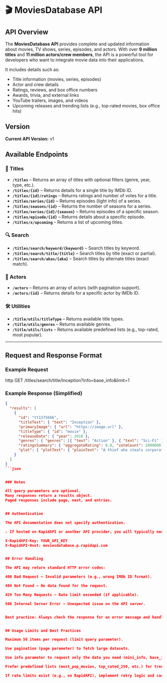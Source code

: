 # 🎬 MoviesDatabase API

## API Overview  
The **MoviesDatabase API** provides complete and updated information about movies, TV shows, series, episodes, and actors. With over **9 million titles** and **11 million actors/crew members**, the API is a powerful tool for developers who want to integrate movie data into their applications.  

It includes details such as:  
- Title information (movies, series, episodes)  
- Actor and crew details  
- Ratings, reviews, and box office numbers  
- Awards, trivia, and external links  
- YouTube trailers, images, and videos  
- Upcoming releases and trending lists (e.g., top-rated movies, box office hits)  


## Version  
**Current API Version:** v1  


## Available Endpoints  

### 🎥 Titles  
- **`/titles`** – Returns an array of titles with optional filters (genre, year, type, etc.).  
- **`/titles/{id}`** – Returns details for a single title by IMDb ID.  
- **`/titles/{id}/ratings`** – Returns ratings and number of votes for a title.  
- **`/titles/series/{id}`** – Returns episodes (light info) of a series.  
- **`/titles/seasons/{id}`** – Returns the number of seasons for a series.  
- **`/titles/series/{id}/{season}`** – Returns episodes of a specific season.  
- **`/titles/episode/{id}`** – Returns details about a specific episode.  
- **`/titles/x/upcoming`** – Returns a list of upcoming titles.  

### 🔍 Search  
- **`/titles/search/keyword/{keyword}`** – Search titles by keyword.  
- **`/titles/search/title/{title}`** – Search titles by title (exact or partial).  
- **`/titles/search/akas/{aka}`** – Search titles by alternate titles (exact match).  

### 👤 Actors  
- **`/actors`** – Returns an array of actors (with pagination support).  
- **`/actors/{id}`** – Returns details for a specific actor by IMDb ID.  

### 🛠 Utilities  
- **`/title/utils/titleType`** – Returns available title types.  
- **`/title/utils/genres`** – Returns available genres.  
- **`/title/utils/lists`** – Returns available predefined lists (e.g., top-rated, most popular).  

---

## Request and Response Format  

### Example Request  
http
GET /titles/search/title/Inception?info=base_info&limit=1


### Example Response (Simplified)

```json
{
  "results": [
    {
      "id": "tt1375666",
      "titleText": { "text": "Inception" },
      "primaryImage": { "url": "https://image.url" },
      "titleType": { "id": "movie" },
      "releaseDate": { "year": 2010 },
      "genres": { "genres": [{ "text": "Action" }, { "text": "Sci-Fi" }] },
      "ratingsSummary": { "aggregateRating": 8.8, "voteCount": 2000000 },
      "plot": { "plotText": { "plainText": "A thief who steals corporate secrets..." } }
    }
  ]
}
```json


### Notes

All query parameters are optional.
Many responses return a results object.
Paged responses include page, next, and entries.


## Authentication

The API documentation does not specify authentication.

⚠️ If hosted on RapidAPI or another API provider, you will typically need an API key passed in request headers, such as:

X-RapidAPI-Key: YOUR_API_KEY
X-RapidAPI-Host: moviesdatabase.p.rapidapi.com


## Error Handling

The API may return standard HTTP error codes:

400 Bad Request – Invalid parameters (e.g., wrong IMDb ID format).

404 Not Found – No data found for the request.

429 Too Many Requests – Rate limit exceeded (if applicable).

500 Internal Server Error – Unexpected issue on the API server.


Best practice: Always check the response for an error message and handle gracefully in your code.


## Usage Limits and Best Practices

Maximum 50 items per request (limit query parameter).

Use pagination (page parameter) to fetch large datasets.

Use info parameter to request only the data you need (mini_info, base_info, image, etc.) for faster and lighter responses.

Prefer predefined lists (most_pop_movies, top_rated_250, etc.) for trending/curated collections instead of querying the full database.

If rate limits exist (e.g., on RapidAPI), implement retry logic and caching to avoid hitting API limits unnecessarily.



